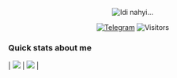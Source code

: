 <p align="center">
  <img src="https://github.com/Tsunami43/Tsunami43/assets/ops.gif" alt="Idi nahyi...">
</p>

<p align="center">
  <a href="https://img.shields.io/badge/Python-FFD43B?style=for-the-badge&logo=python&logoColor=blue"></a>
<a href="https://t.me/tsucintosh"><img alt="Telegram" src="https://img.shields.io/badge/-Telegram-1a1b27?style=for-the-badge&logo=telegram"></a>
  <img alt="Visitors" src="https://komarev.com/ghpvc/?username=Tsunami43&label=Profile%20Visits&style=for-the-badge" />
</p>

### Quick stats about me
| ![](https://github-readme-stats.vercel.app/api?username=Tsunami43&show_icons=true&title_color=f6c32c&icon_color=f6c32c&text_color=9f9f9f&bg_color=151515&count_private=true) | ![](https://github-readme-stats.vercel.app/api/top-langs/?username=Tsunami43&show_icons=true&title_color=f6c32c&icon_color=f6c32c&text_color=9f9f9f&bg_color=151515&count_private=true&layout=compact) |
